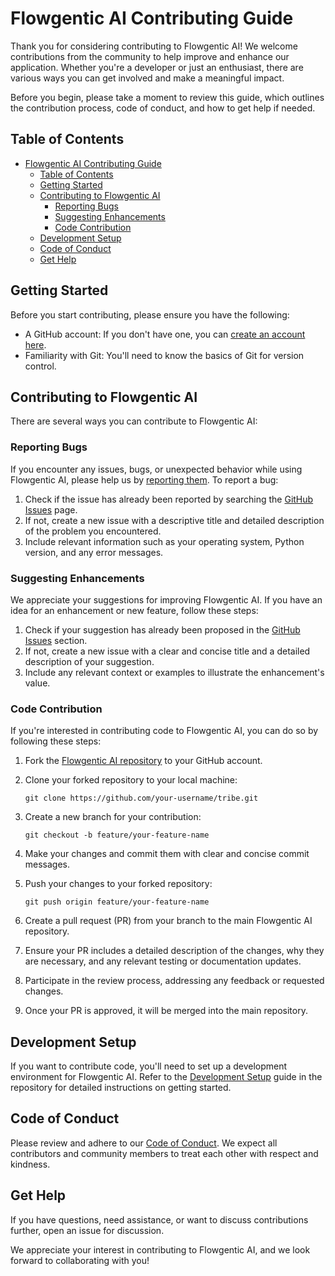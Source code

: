 # Flowgentic AI Contributing Guide

Thank you for considering contributing to Flowgentic AI! We welcome contributions from the community to help improve and enhance our application. Whether you're a developer or just an enthusiast, there are various ways you can get involved and make a meaningful impact.

Before you begin, please take a moment to review this guide, which outlines the contribution process, code of conduct, and how to get help if needed.

## Table of Contents

- [Flowgentic AI Contributing Guide](#flowgentic-ai-contributing-guide)
  - [Table of Contents](#table-of-contents)
  - [Getting Started](#getting-started)
  - [Contributing to Flowgentic AI](#contributing-to-flowgentic-ai)
    - [Reporting Bugs](#reporting-bugs)
    - [Suggesting Enhancements](#suggesting-enhancements)
    - [Code Contribution](#code-contribution)
  - [Development Setup](#development-setup)
  - [Code of Conduct](#code-of-conduct)
  - [Get Help](#get-help)

## Getting Started

Before you start contributing, please ensure you have the following:

- A GitHub account: If you don't have one, you can [create an account here](https://github.com/join).
- Familiarity with Git: You'll need to know the basics of Git for version control.

## Contributing to Flowgentic AI

There are several ways you can contribute to Flowgentic AI:

### Reporting Bugs

If you encounter any issues, bugs, or unexpected behavior while using Flowgentic AI, please help us by [reporting them](https://github.com/StreetLamb/tribe/issues). To report a bug:

1. Check if the issue has already been reported by searching the [GitHub Issues](#) page.
2. If not, create a new issue with a descriptive title and detailed description of the problem you encountered.
3. Include relevant information such as your operating system, Python version, and any error messages.

### Suggesting Enhancements

We appreciate your suggestions for improving Flowgentic AI. If you have an idea for an enhancement or new feature, follow these steps:

1. Check if your suggestion has already been proposed in the [GitHub Issues](https://github.com/StreetLamb/tribe/issues) section.
2. If not, create a new issue with a clear and concise title and a detailed description of your suggestion.
3. Include any relevant context or examples to illustrate the enhancement's value.

### Code Contribution

If you're interested in contributing code to Flowgentic AI, you can do so by following these steps:

1. Fork the [Flowgentic AI repository](https://github.com/StreetLamb/tribe) to your GitHub account.
2. Clone your forked repository to your local machine:

   ```shell
   git clone https://github.com/your-username/tribe.git
   ```

3. Create a new branch for your contribution:

   ```shell
   git checkout -b feature/your-feature-name
   ```

4. Make your changes and commit them with clear and concise commit messages.

5. Push your changes to your forked repository:

   ```shell
   git push origin feature/your-feature-name
   ```

6. Create a pull request (PR) from your branch to the main Flowgentic AI repository.

7. Ensure your PR includes a detailed description of the changes, why they are necessary, and any relevant testing or documentation updates.

8. Participate in the review process, addressing any feedback or requested changes.

9. Once your PR is approved, it will be merged into the main repository.

## Development Setup

If you want to contribute code, you'll need to set up a development environment for Flowgentic AI. Refer to the [Development Setup](./development.md) guide in the repository for detailed instructions on getting started.

## Code of Conduct

Please review and adhere to our [Code of Conduct](./CODE_OF_CONDUCT.md). We expect all contributors and community members to treat each other with respect and kindness.

## Get Help

If you have questions, need assistance, or want to discuss contributions further, open an issue for discussion.

We appreciate your interest in contributing to Flowgentic AI, and we look forward to collaborating with you!

